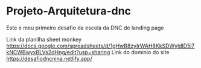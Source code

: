 # Projeto-Arquitetura-dnc
Este e meu primeiro desafio da escola da DNC de landing page

 Link da planilha sheet monkey https://docs.google.com/spreadsheets/d/1gHwB8zyIrWAH8KkSDWyldlD5i7kNCWBwyxBLVs2dHng/edit?usp=sharing
 Link do dominio do site https://desafiodncnina.netlify.app/